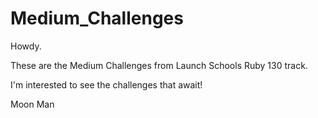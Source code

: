 # Medium_Challenges

Howdy.

These are the Medium Challenges from Launch Schools Ruby 130 track.

I'm interested to see the challenges that await!

Moon Man
